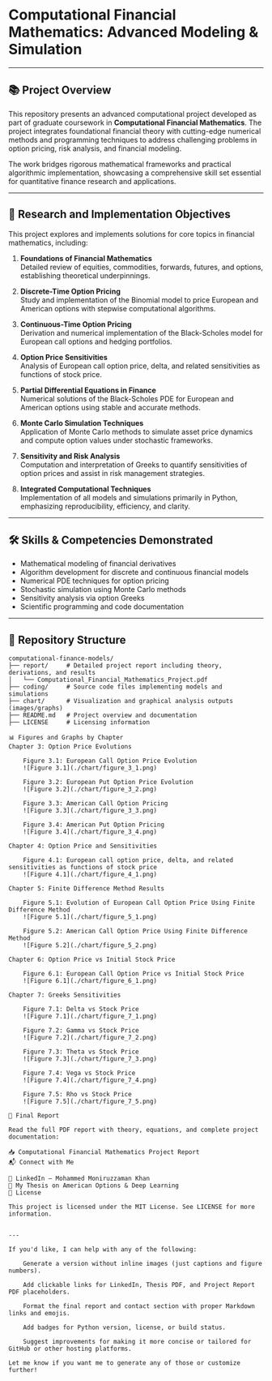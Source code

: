# Computational Financial Mathematics: Advanced Modeling & Simulation

---

## 📚 Project Overview

This repository presents an advanced computational project developed as part of graduate coursework in **Computational Financial Mathematics**. The project integrates foundational financial theory with cutting-edge numerical methods and programming techniques to address challenging problems in option pricing, risk analysis, and financial modeling.

The work bridges rigorous mathematical frameworks and practical algorithmic implementation, showcasing a comprehensive skill set essential for quantitative finance research and applications.

---

## 🎯 Research and Implementation Objectives

This project explores and implements solutions for core topics in financial mathematics, including:

1. **Foundations of Financial Mathematics**  
   Detailed review of equities, commodities, forwards, futures, and options, establishing theoretical underpinnings.

2. **Discrete-Time Option Pricing**  
   Study and implementation of the Binomial model to price European and American options with stepwise computational algorithms.

3. **Continuous-Time Option Pricing**  
   Derivation and numerical implementation of the Black-Scholes model for European call options and hedging portfolios.

4. **Option Price Sensitivities**  
   Analysis of European call option price, delta, and related sensitivities as functions of stock price.

5. **Partial Differential Equations in Finance**  
   Numerical solutions of the Black-Scholes PDE for European and American options using stable and accurate methods.

6. **Monte Carlo Simulation Techniques**  
   Application of Monte Carlo methods to simulate asset price dynamics and compute option values under stochastic frameworks.

7. **Sensitivity and Risk Analysis**  
   Computation and interpretation of Greeks to quantify sensitivities of option prices and assist in risk management strategies.

8. **Integrated Computational Techniques**  
   Implementation of all models and simulations primarily in Python, emphasizing reproducibility, efficiency, and clarity.

---

## 🛠️ Skills & Competencies Demonstrated

- Mathematical modeling of financial derivatives  
- Algorithm development for discrete and continuous financial models  
- Numerical PDE techniques for option pricing  
- Stochastic simulation using Monte Carlo methods  
- Sensitivity analysis via option Greeks  
- Scientific programming and code documentation

---

## 📁 Repository Structure

```plaintext
computational-finance-models/
├── report/     # Detailed project report including theory, derivations, and results
│   └── Computational_Financial_Mathematics_Project.pdf
├── coding/     # Source code files implementing models and simulations
├── chart/      # Visualization and graphical analysis outputs (images/graphs)
├── README.md   # Project overview and documentation
├── LICENSE     # Licensing information

📊 Figures and Graphs by Chapter
Chapter 3: Option Price Evolutions

    Figure 3.1: European Call Option Price Evolution
    ![Figure 3.1](./chart/figure_3_1.png)

    Figure 3.2: European Put Option Price Evolution
    ![Figure 3.2](./chart/figure_3_2.png)

    Figure 3.3: American Call Option Pricing
    ![Figure 3.3](./chart/figure_3_3.png)

    Figure 3.4: American Put Option Pricing
    ![Figure 3.4](./chart/figure_3_4.png)

Chapter 4: Option Price and Sensitivities

    Figure 4.1: European call option price, delta, and related sensitivities as functions of stock price
    ![Figure 4.1](./chart/figure_4_1.png)

Chapter 5: Finite Difference Method Results

    Figure 5.1: Evolution of European Call Option Price Using Finite Difference Method
    ![Figure 5.1](./chart/figure_5_1.png)

    Figure 5.2: American Call Option Price Using Finite Difference Method
    ![Figure 5.2](./chart/figure_5_2.png)

Chapter 6: Option Price vs Initial Stock Price

    Figure 6.1: European Call Option Price vs Initial Stock Price
    ![Figure 6.1](./chart/figure_6_1.png)

Chapter 7: Greeks Sensitivities

    Figure 7.1: Delta vs Stock Price
    ![Figure 7.1](./chart/figure_7_1.png)

    Figure 7.2: Gamma vs Stock Price
    ![Figure 7.2](./chart/figure_7_2.png)

    Figure 7.3: Theta vs Stock Price
    ![Figure 7.3](./chart/figure_7_3.png)

    Figure 7.4: Vega vs Stock Price
    ![Figure 7.4](./chart/figure_7_4.png)

    Figure 7.5: Rho vs Stock Price
    ![Figure 7.5](./chart/figure_7_5.png)

📄 Final Report

Read the full PDF report with theory, equations, and complete project documentation:

📥 Computational Financial Mathematics Project Report
📬 Connect with Me

🔗 LinkedIn – Mohammed Moniruzzaman Khan
📁 My Thesis on American Options & Deep Learning
📜 License

This project is licensed under the MIT License. See LICENSE for more information.


---

If you'd like, I can help with any of the following:

    Generate a version without inline images (just captions and figure numbers).

    Add clickable links for LinkedIn, Thesis PDF, and Project Report PDF placeholders.

    Format the final report and contact section with proper Markdown links and emojis.

    Add badges for Python version, license, or build status.

    Suggest improvements for making it more concise or tailored for GitHub or other hosting platforms.

Let me know if you want me to generate any of those or customize further!

